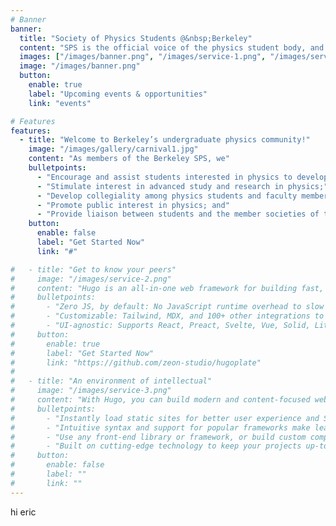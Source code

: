 ```yaml
---
# Banner
banner:
  title: "Society of Physics Students @&nbsp;Berkeley"
  content: "SPS is the official voice of the physics student body, and a link between the physics department and the undergraduate community. It's also really fun!"
  images: ["/images/banner.png", "/images/service-1.png", "/images/service-2.png"]
  image: "/images/banner.png"
  button:
    enable: true
    label: "Upcoming events & opportunities"
    link: "events"

# Features
features:
  - title: "Welcome to Berkeley’s undergraduate physics community!"
    image: "/images/gallery/carnival1.jpg"
    content: "As members of the Berkeley SPS, we"
    bulletpoints:
      - "Encourage and assist students interested in physics to develop the knowledge, competence, enthusiasm, and social responsibility that are essential to the advancement of physics;"
      - "Stimulate interest in advanced study and research in physics;"
      - "Develop collegiality among physics students and faculty members;"
      - "Promote public interest in physics; and"
      - "Provide liaison between students and the member societies of the American Institute of Physics."
    button:
      enable: false
      label: "Get Started Now"
      link: "#"

#   - title: "Get to know your peers"
#     image: "/images/service-2.png"
#     content: "Hugo is an all-in-one web framework for building fast, content-focused websites. It offers a range of exciting features for developers and website creators. Some of the key features are:"
#     bulletpoints:
#       - "Zero JS, by default: No JavaScript runtime overhead to slow you down."
#       - "Customizable: Tailwind, MDX, and 100+ other integrations to choose from."
#       - "UI-agnostic: Supports React, Preact, Svelte, Vue, Solid, Lit and more."
#     button:
#       enable: true
#       label: "Get Started Now"
#       link: "https://github.com/zeon-studio/hugoplate"
# 
#   - title: "An environment of intellectual"
#     image: "/images/service-3.png"
#     content: "With Hugo, you can build modern and content-focused websites without sacrificing performance or ease of use."
#     bulletpoints:
#       - "Instantly load static sites for better user experience and SEO."
#       - "Intuitive syntax and support for popular frameworks make learning and using Hugo a breeze."
#       - "Use any front-end library or framework, or build custom components, for any project size."
#       - "Built on cutting-edge technology to keep your projects up-to-date with the latest web standards."
#     button:
#       enable: false
#       label: ""
#       link: ""
---
```


hi eric
